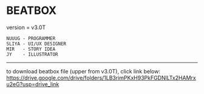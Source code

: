 # BEATBOX
version = v3.0T
```
NUUUG - PROGRAMMER
SLIYA - UI/UX DESIGNER
MIR   - STORY IDEA
JY    - ILLUSTRATOR
```
---
to download beatbox file (upper from v3.0T),
click link below:
https://drive.google.com/drive/folders/1LB3rimPKxH93PkFGDNlLTx2HAMrxu2eG?usp=drive_link
